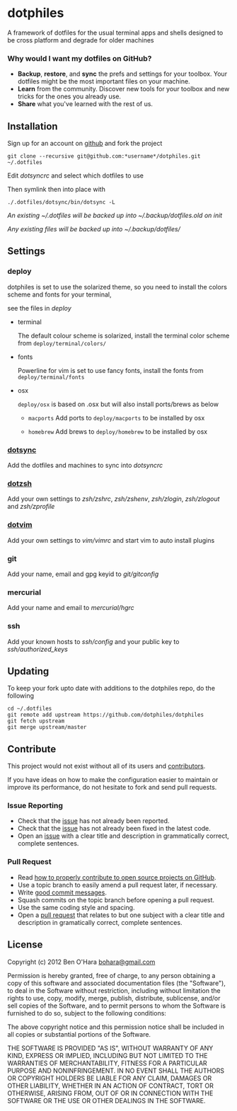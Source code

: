 dotphiles
=========

A framework of dotfiles for the usual terminal apps and shells designed to be
cross platform and degrade for older machines

### Why would I want my dotfiles on GitHub?

  - **Backup**, **restore**, and **sync** the prefs and settings for your 
    toolbox. Your dotfiles might be the most important files on your machine.
  - **Learn** from the community. Discover new tools for your toolbox and new 
    tricks for the ones you already use.
  - **Share** what you've learned with the rest of us.


Installation
------------

Sign up for an account on [github][1] and fork the project

    git clone --recursive git@github.com:*username*/dotphiles.git ~/.dotfiles

Edit *dotsyncrc* and select which dotfiles to use

Then symlink then into place with

    ./.dotfiles/dotsync/bin/dotsync -L

*An existing ~/.dotfiles will be backed up into ~/.backup/dotfiles.old on init*

*Any existing files will be backed up into ~/.backup/dotfiles/*

Settings
--------

### deploy

dotphiles is set to use the solarized theme, so you need to install the
colors scheme and fonts for your terminal,

see the files in *deploy*

  - terminal

     The default colour scheme is solarized, install the terminal 
     color scheme from `deploy/terminal/colors/`

  - fonts

     Powerline for vim is set to use fancy fonts, install the fonts 
     from `deploy/terminal/fonts`

  - osx

     `deploy/osx` is based on .osx but will also install ports/brews as below

      - `macports` Add ports to `deploy/macports` to be installed by osx

      - `homebrew` Add brews to `deploy/homebrew` to be installed by osx

### [dotsync](https://github.com/dotphiles/dotsync)

Add the dotfiles and machines to sync into *dotsyncrc*

### [dotzsh](https://github.com/dotphiles/dotzsh)

Add your own settings to *zsh/zshrc*, *zsh/zshenv*, *zsh/zlogin*, *zsh/zlogout* and *zsh/zprofile* 

### [dotvim](https://github.com/dotphiles/dotvim)

Add your own settings to *vim/vimrc* and start vim to auto install plugins

### git

Add your name, email and gpg keyid to *git/gitconfig*

### mercurial

Add your name and email to *mercurial/hgrc*

### ssh

Add your known hosts to *ssh/config* and your public key to *ssh/authorized_keys*

Updating
--------

To keep your fork upto date with additions to the dotphiles repo, do the following

    cd ~/.dotfiles
    git remote add upstream https://github.com/dotphiles/dotphiles
    git fetch upstream
    git merge upstream/master

Contribute
----------

This project would not exist without all of its users and [contributors][2].

If you have ideas on how to make the configuration easier to maintain or
improve its performance, do not hesitate to fork and send pull requests.

### Issue Reporting

   - Check that the [issue][3] has not already been reported.
   - Check that the [issue][3] has not already been fixed in the latest code.
   - Open an [issue][3] with a clear title and description in grammatically correct,
     complete sentences.

### Pull Request

   - Read [how to properly contribute to open source projects on GitHub][4].
   - Use a topic branch to easily amend a pull request later, if necessary.
   - Write [good commit messages][5].
   - Squash commits on the topic branch before opening a pull request.
   - Use the same coding style and spacing.
   - Open a [pull request][6] that relates to but one subject with a clear
     title and description in gramatically correct, complete sentences.

License
-------

Copyright (c) 2012 Ben O'Hara <bohara@gmail.com>

Permission is hereby granted, free of charge, to any person obtaining
a copy of this software and associated documentation files (the
"Software"), to deal in the Software without restriction, including
without limitation the rights to use, copy, modify, merge, publish,
distribute, sublicense, and/or sell copies of the Software, and to
permit persons to whom the Software is furnished to do so, subject to
the following conditions:

The above copyright notice and this permission notice shall be
included in all copies or substantial portions of the Software.

THE SOFTWARE IS PROVIDED "AS IS", WITHOUT WARRANTY OF ANY KIND,
EXPRESS OR IMPLIED, INCLUDING BUT NOT LIMITED TO THE WARRANTIES OF
MERCHANTABILITY, FITNESS FOR A PARTICULAR PURPOSE AND
NONINFRINGEMENT. IN NO EVENT SHALL THE AUTHORS OR COPYRIGHT HOLDERS BE
LIABLE FOR ANY CLAIM, DAMAGES OR OTHER LIABILITY, WHETHER IN AN ACTION
OF CONTRACT, TORT OR OTHERWISE, ARISING FROM, OUT OF OR IN CONNECTION
WITH THE SOFTWARE OR THE USE OR OTHER DEALINGS IN THE SOFTWARE.

[1]: https://github.com
[2]: https://github.com/dotphiles/dotphiles/contributors
[3]: https://github.com/dotphiles/dotphiles/issues
[4]: http://gun.io/blog/how-to-github-fork-branch-and-pull-request
[5]: http://tbaggery.com/2008/04/19/a-note-about-git-commit-messages.html
[6]: https://help.github.com/articles/using-pull-requests

